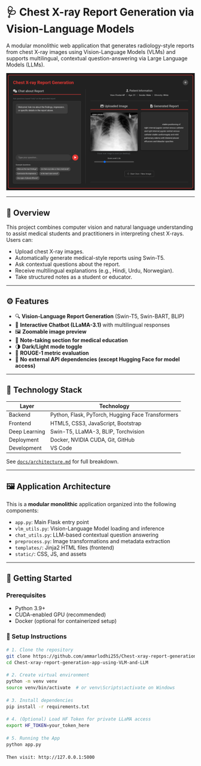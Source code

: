 # 🩺 Chest X-ray Report Generation via Vision-Language Models

A modular monolithic web application that generates radiology-style reports from chest X-ray images using Vision-Language Models (VLMs) and supports multilingual, contextual question-answering via Large Language Models (LLMs).

![Interface Screenshot](images/dark.png)

---

## 📌 Overview

This project combines computer vision and natural language understanding to assist medical students and practitioners in interpreting chest X-rays. Users can:

- Upload chest X-ray images.
- Automatically generate medical-style reports using Swin-T5.
- Ask contextual questions about the report.
- Receive multilingual explanations (e.g., Hindi, Urdu, Norwegian).
- Take structured notes as a student or educator.

---

## ⚙️ Features

- 🔍 **Vision-Language Report Generation** (Swin-T5, Swin-BART, BLIP)
- 💬 **Interactive Chatbot (LLaMA-3.1)** with multilingual responses
- 🖼️ **Zoomable image preview**
- 📝 **Note-taking section for medical education**
- 🌗 **Dark/Light mode toggle**
- 🧪 **ROUGE-1 metric evaluation**
- 🔐 **No external API dependencies (except Hugging Face for model access)**

---

## 🧠 Technology Stack

| Layer         | Technology                         |
|--------------|-------------------------------------|
| Backend       | Python, Flask, PyTorch, Hugging Face Transformers |
| Frontend      | HTML5, CSS3, JavaScript, Bootstrap |
| Deep Learning | Swin-T5, LLaMA-3, BLIP, Torchvision |
| Deployment    | Docker, NVIDIA CUDA, Git, GitHub   |
| Development   | VS Code                            |

See [`docs/architecture.md`](docs/architecture.md) for full breakdown.

---

## 🖼️ Application Architecture

This is a **modular monolithic** application organized into the following components:

- `app.py`: Main Flask entry point
- `vlm_utils.py`: Vision-Language Model loading and inference
- `chat_utils.py`: LLM-based contextual question answering
- `preprocess.py`: Image transformations and metadata extraction
- `templates/`: Jinja2 HTML files (frontend)
- `static/`: CSS, JS, and assets

---

## 🚀 Getting Started

### Prerequisites

- Python 3.9+
- CUDA-enabled GPU (recommended)
- Docker (optional for containerized setup)

### 🔧 Setup Instructions

```bash
# 1. Clone the repository
git clone https://github.com/ammarlodhi255/Chest-xray-report-generation-app-using-VLM-and-LLM.git
cd Chest-xray-report-generation-app-using-VLM-and-LLM

# 2. Create virtual environment
python -m venv venv
source venv/bin/activate  # or venv\Scripts\activate on Windows

# 3. Install dependencies
pip install -r requirements.txt

# 4. (Optional) Load HF Token for private LLaMA access
export HF_TOKEN=your_token_here

# 5. Running the App
python app.py

Then visit: http://127.0.0.1:5000
```
